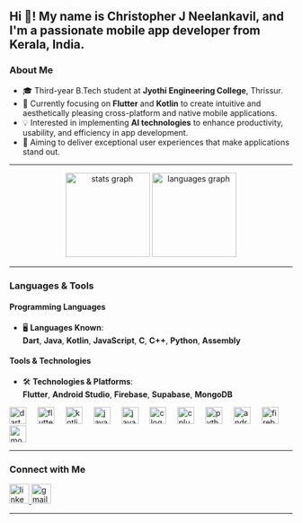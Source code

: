 <h2 align="left">Hi 👋! My name is Christopher J Neelankavil, and I'm a passionate mobile app developer from Kerala, India.</h2>

### About Me

- 🎓 Third-year B.Tech student at **Jyothi Engineering College**, Thrissur.  
- 🌱 Currently focusing on **Flutter** and **Kotlin** to create intuitive and aesthetically pleasing cross-platform and native mobile applications.  
- 💡 Interested in implementing **AI technologies** to enhance productivity, usability, and efficiency in app development.  
- 🚀 Aiming to deliver exceptional user experiences that make applications stand out.

---

<div align="center">
    <img src="https://github-readme-stats.vercel.app/api?username=christopherjneelankavil&hide_title=false&hide_rank=false&show_icons=true&include_all_commits=true&count_private=true&disable_animations=false&theme=dracula&locale=en&hide_border=false" height="150" alt="stats graph" />
    <img src="https://github-readme-stats.vercel.app/api/top-langs?username=christopherjneelankavil&locale=en&hide_title=false&layout=compact&card_width=320&langs_count=5&theme=dracula&hide_border=false" height="150" alt="languages graph" />
</div>
  

---

### Languages & Tools

#### Programming Languages
- 🖥️ **Languages Known**:  
  **Dart**, **Java**, **Kotlin**, **JavaScript**, **C**, **C++**, **Python**, **Assembly**

#### Tools & Technologies
- 🛠️ **Technologies & Platforms**:  
  **Flutter**, **Android Studio**, **Firebase**, **Supabase**, **MongoDB**

<div align="left">
  <!-- Programming Languages -->
  <img src="https://cdn.jsdelivr.net/gh/devicons/devicon/icons/dart/dart-original.svg" height="30" alt="dart logo" />
  <img width="12" />
  <img src="https://cdn.jsdelivr.net/gh/devicons/devicon/icons/flutter/flutter-original.svg" height="30" alt="flutter logo" />
  <img width="12" />
  <img src="https://cdn.jsdelivr.net/gh/devicons/devicon/icons/kotlin/kotlin-original.svg" height="30" alt="kotlin logo" />
  <img width="12" />
  <img src="https://cdn.jsdelivr.net/gh/devicons/devicon/icons/java/java-original.svg" height="30" alt="java logo" />
  <img width="12" />
  <img src="https://cdn.jsdelivr.net/gh/devicons/devicon/icons/javascript/javascript-original.svg" height="30" alt="javascript logo" />
  <img width="12" />
  <img src="https://cdn.jsdelivr.net/gh/devicons/devicon/icons/c/c-original.svg" height="30" alt="c logo" />
  <img width="12" />
  <img src="https://cdn.jsdelivr.net/gh/devicons/devicon/icons/cplusplus/cplusplus-original.svg" height="30" alt="cplusplus logo" />
  <img width="12" />
  <img src="https://cdn.jsdelivr.net/gh/devicons/devicon/icons/python/python-original.svg" height="30" alt="python logo" />
  <img width="12" />

  <!-- Tools & Technologies -->
  <img src="https://cdn.jsdelivr.net/gh/devicons/devicon/icons/androidstudio/androidstudio-original.svg" height="30" alt="android studio logo" />
  <img width="12" />
  <img src="https://cdn.jsdelivr.net/gh/devicons/devicon/icons/firebase/firebase-plain.svg" height="30" alt="firebase logo" />
  <img width="12" />
  <img src="https://cdn.jsdelivr.net/gh/devicons/devicon/icons/mongodb/mongodb-original.svg" height="30" alt="mongodb logo" />
</div>

---

### Connect with Me

<div align="left">
  <a href="https://www.linkedin.com/in/christopher-j-neelankavil-748142281/" target="_blank">
    <img src="https://img.shields.io/static/v1?message=LinkedIn&logo=linkedin&label=&color=0077B5&logoColor=white&labelColor=&style=for-the-badge" height="35" alt="linkedin logo" />
  </a>
  <a href="mailto:christopherneelankavil@gmail.com" target="_blank">
    <img src="https://img.shields.io/static/v1?message=Gmail&logo=gmail&label=&color=D14836&logoColor=white&labelColor=&style=for-the-badge" height="35" alt="gmail logo" />
  </a>
</div>

---

<br clear="both">

<!-- <img src="https://raw.githubusercontent.com/christopherjneelankavil/christopherjneelankavil/output/snake.svg" alt="Snake animation" /> -->
